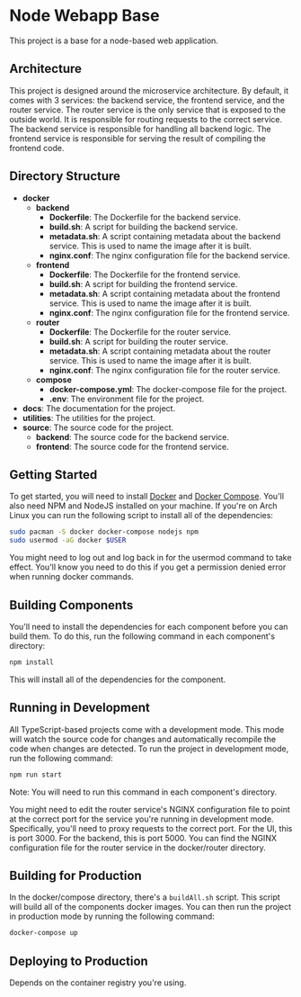 # Node Webapp Base

This project is a base for a node-based web application.

## Architecture

This project is designed around the microservice architecture. By default, it comes with 3 services: the backend service, the frontend service, and the router service. The router service is the only service that is exposed to the outside world. It is responsible for routing requests to the correct service. The backend service is responsible for handling all backend logic. The frontend service is responsible for serving the result of compiling the frontend code.

## Directory Structure

- **docker**
  - **backend**
    - **Dockerfile**: The Dockerfile for the backend service.
    - **build.sh**: A script for building the backend service.
    - **metadata.sh**: A script containing metadata about the backend service. This is used to name the image after it is built.
    - **nginx.conf**: The nginx configuration file for the backend service.
  - **frontend**
    - **Dockerfile**: The Dockerfile for the frontend service.
    - **build.sh**: A script for building the frontend service.
    - **metadata.sh**: A script containing metadata about the frontend service. This is used to name the image after it is built.
    - **nginx.conf**: The nginx configuration file for the frontend service.
  - **router**
    - **Dockerfile**: The Dockerfile for the router service.
    - **build.sh**: A script for building the router service.
    - **metadata.sh**: A script containing metadata about the router service. This is used to name the image after it is built.
    - **nginx.conf**: The nginx configuration file for the router service.
  - **compose**
    - **docker-compose.yml**: The docker-compose file for the project.
    - **.env**: The environment file for the project.
- **docs**: The documentation for the project.
- **utilities**: The utilities for the project.
- **source**: The source code for the project.
  - **backend**: The source code for the backend service.
  - **frontend**: The source code for the frontend service.

## Getting Started

To get started, you will need to install [Docker](https://docs.docker.com/install/) and [Docker Compose](https://docs.docker.com/compose/install/). You'll also need NPM and NodeJS installed on your machine. If you're on Arch Linux you can run the following script to install all of the dependencies:

```bash
sudo pacman -S docker docker-compose nodejs npm
sudo usermod -aG docker $USER
```

You might need to log out and log back in for the usermod command to take effect. You'll know you need to do this if you get a permission denied error when running docker commands.

## Building Components

You'll need to install the dependencies for each component before you can build them. To do this, run the following command in each component's directory:

```bash
npm install
```

This will install all of the dependencies for the component.

## Running in Development

All TypeScript-based projects come with a development mode. This mode will watch the source code for changes and automatically recompile the code when changes are detected. To run the project in development mode, run the following command:

```bash
npm run start
```

Note: You will need to run this command in each component's directory.

You might need to edit the router service's NGINX configuration file to point at the correct port for the service you're running in development mode. Specifically, you'll need to proxy requests to the correct port. For the UI, this is port 3000. For the backend, this is port 5000. You can find the NGINX configuration file for the router service in the docker/router directory.

## Building for Production

In the docker/compose directory, there's a `buildAll.sh` script. This script will build all of the components docker images. You can then run the project in production mode by running the following command:

```bash
docker-compose up
```

## Deploying to Production

Depends on the container registry you're using.
